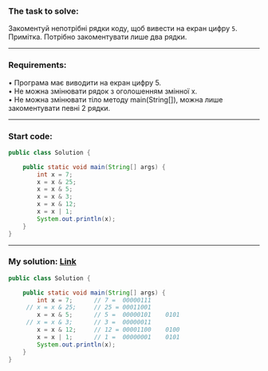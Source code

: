 ### **The task to solve:**  

Закоментуй непотрібні рядки коду, щоб вивести на екран цифру `5`.  
Примітка. Потрібно закоментувати лише два рядки.

---

### **Requirements:**  

• Програма має виводити на екран цифру 5.  
• Не можна змінювати рядок з оголошенням змінної х.  
• Не можна змінювати тіло методу main(String[]), можна лише закоментувати певні 2 рядки.

---

### **Start code:**  

```java
public class Solution {

    public static void main(String[] args) {
        int x = 7;
        x = x & 25;
        x = x & 5;
        x = x & 3;
        x = x & 12;
        x = x | 1;
        System.out.println(x);
    }
}
```

---

### **My solution: [Link](./src/Solution.java)**  

```java
public class Solution {

    public static void main(String[] args) {
        int x = 7;      // 7 =  00000111
     // x = x & 25;     // 25 = 00011001
        x = x & 5;      // 5 =  00000101    0101
     // x = x & 3;      // 3 =  00000011
        x = x & 12;     // 12 = 00001100    0100
        x = x | 1;      // 1 =  00000001    0101
        System.out.println(x);
    }
}
```
